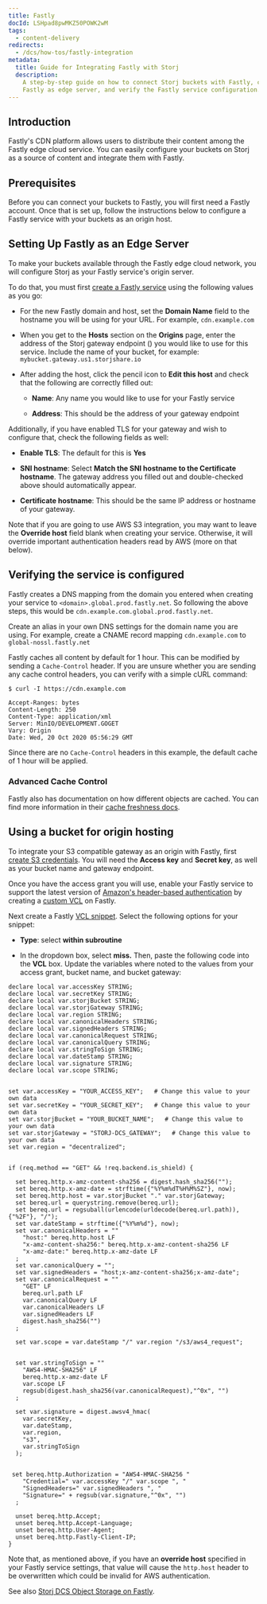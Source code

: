 ```yaml
---
title: Fastly
docId: LSHpad8pwMKZ50POWK2wM
tags:
  - content-delivery
redirects:
  - /dcs/how-tos/fastly-integration
metadata:
  title: Guide for Integrating Fastly with Storj
  description:
    A step-by-step guide on how to connect Storj buckets with Fastly, configure
    Fastly as edge server, and verify the Fastly service configuration.
---
```


## Introduction

Fastly's CDN platform allows users to distribute their content among the Fastly edge cloud service. You can easily configure your buckets on Storj as a source of content and integrate them with Fastly.

## Prerequisites

Before you can connect your buckets to Fastly, you will first need a Fastly account. Once that is set up, follow the instructions below to configure a Fastly service with your buckets as an origin host.

## Setting Up Fastly as an Edge Server

To make your buckets available through the Fastly edge cloud network, you will configure Storj as your Fastly service's origin server.

To do that, you must first [create a Fastly service](https://docs.fastly.com/en/guides/working-with-services#creating-a-new-service) using the following values as you go:

- For the new Fastly domain and host, set the **Domain Name** field to the hostname you will be using for your URL. For example, `cdn.example.com`

- When you get to the **Hosts** section on the **Origins** page, enter the address of the Storj gateway endpoint ([](docId:yYCzPT8HHcbEZZMvfoCFa)) you would like to use for this service. Include the name of your bucket, for example: `mybucket.gateway.us1.storjshare.io`

- After adding the host, click the pencil icon to **Edit this host** and check that the following are correctly filled out:

  - **Name**: Any name you would like to use for your Fastly service

  - **Address**: This should be the address of your gateway endpoint

Additionally, if you have enabled TLS for your gateway and wish to configure that, check the following fields as well:

- **Enable TLS**: The default for this is **Yes**

- **SNI hostname**: Select **Match the SNI hostname to the Certificate hostname**. The gateway address you filled out and double-checked above should automatically appear.

- **Certificate hostname**: This should be the same IP address or hostname of your gateway.

Note that if you are going to use AWS S3 integration, you may want to leave the **Override host** field blank when creating your service. Otherwise, it will override important authentication headers read by AWS (more on that below).

## Verifying the service is configured

Fastly creates a DNS mapping from the domain you entered when creating your service to `<domain>.global.prod.fastly.net`. So following the above steps, this would be `cdn.example.com.global.prod.fastly.net`.

Create an alias in your own DNS settings for the domain name you are using. For example, create a CNAME record mapping `cdn.example.com` to `global-nossl.fastly.net`

Fastly caches all content by default for 1 hour. This can be modified by sending a `Cache-Control` header. If you are unsure whether you are sending any cache control headers, you can verify with a simple cURL command:

```Text
$ curl -I https://cdn.example.com

Accept-Ranges: bytes
Content-Length: 250
Content-Type: application/xml
Server: MinIO/DEVELOPMENT.GOGET
Vary: Origin
Date: Wed, 20 Oct 2020 05:56:29 GMT
```

Since there are no `Cache-Control` headers in this example, the default cache of 1 hour will be applied.

### Advanced Cache Control

Fastly also has documentation on how different objects are cached. You can find more information in their [cache freshness docs](https://developer.fastly.com/learning/concepts/cache-freshness/).

## Using a bucket for origin hosting

To integrate your S3 compatible gateway as an origin with Fastly, first [create S3 credentials](docId:quai3ugaP9paich3ai5e). You will need the **Access key** and **Secret key**, as well as your bucket name and gateway endpoint.

Once you have the access grant you will use, enable your Fastly service to support the latest version of [Amazon's header-based authentication](https://docs.aws.amazon.com/AmazonS3/latest/API/sig-v4-header-based-auth.html) by creating a [custom VCL](https://docs.fastly.com/en/guides/uploading-custom-vcl) on Fastly.

Next create a Fastly [VCL snippet](https://docs.fastly.com/en/guides/about-vcl-snippets). Select the following options for your snippet:

- **Type**: select **within subroutine**

- In the dropdown box, select **miss.** Then, paste the following code into the **VCL** box. Update the variables where noted to the values from your access grant, bucket name, and bucket gateway:

```Text
declare local var.accessKey STRING;
declare local var.secretKey STRING;
declare local var.storjBucket STRING;
declare local var.storjGateway STRING;
declare local var.region STRING;
declare local var.canonicalHeaders STRING;
declare local var.signedHeaders STRING;
declare local var.canonicalRequest STRING;
declare local var.canonicalQuery STRING;
declare local var.stringToSign STRING;
declare local var.dateStamp STRING;
declare local var.signature STRING;
declare local var.scope STRING;


set var.accessKey = "YOUR_ACCESS_KEY";   # Change this value to your own data
set var.secretKey = "YOUR_SECRET_KEY";   # Change this value to your own data
set var.storjBucket = "YOUR_BUCKET_NAME";   # Change this value to your own data
set var.storjGateway = "STORJ-DCS_GATEWAY";   # Change this value to your own data
set var.region = "decentralized";


if (req.method == "GET" && !req.backend.is_shield) {

  set bereq.http.x-amz-content-sha256 = digest.hash_sha256("");
  set bereq.http.x-amz-date = strftime({"%Y%m%dT%H%M%SZ"}, now);
  set bereq.http.host = var.storjBucket "." var.storjGateway;
  set bereq.url = querystring.remove(bereq.url);
  set bereq.url = regsuball(urlencode(urldecode(bereq.url.path)), {"%2F"}, "/");
  set var.dateStamp = strftime({"%Y%m%d"}, now);
  set var.canonicalHeaders = ""
	"host:" bereq.http.host LF
	"x-amz-content-sha256:" bereq.http.x-amz-content-sha256 LF
	"x-amz-date:" bereq.http.x-amz-date LF
  ;
  set var.canonicalQuery = "";
  set var.signedHeaders = "host;x-amz-content-sha256;x-amz-date";
  set var.canonicalRequest = ""
	"GET" LF
	bereq.url.path LF
	var.canonicalQuery LF
	var.canonicalHeaders LF
	var.signedHeaders LF
	digest.hash_sha256("")
  ;

  set var.scope = var.dateStamp "/" var.region "/s3/aws4_request";


  set var.stringToSign = ""
	"AWS4-HMAC-SHA256" LF
	bereq.http.x-amz-date LF
	var.scope LF
	regsub(digest.hash_sha256(var.canonicalRequest),"^0x", "")
  ;

  set var.signature = digest.awsv4_hmac(
	var.secretKey,
	var.dateStamp,
	var.region,
	"s3",
	var.stringToSign
  );


 set bereq.http.Authorization = "AWS4-HMAC-SHA256 "
	"Credential=" var.accessKey "/" var.scope ", "
	"SignedHeaders=" var.signedHeaders ", "
	"Signature=" + regsub(var.signature,"^0x", "")
  ;

  unset bereq.http.Accept;
  unset bereq.http.Accept-Language;
  unset bereq.http.User-Agent;
  unset bereq.http.Fastly-Client-IP;
}
```

Note that, as mentioned above, if you have an **override host** specified in your Fastly service settings, that value will cause the `http.host` header to be overwritten which could be invalid for AWS authentication.

See also [Storj DCS Object Storage on Fastly](https://docs.fastly.com/en/guides/storj-dcs-object-storage).
